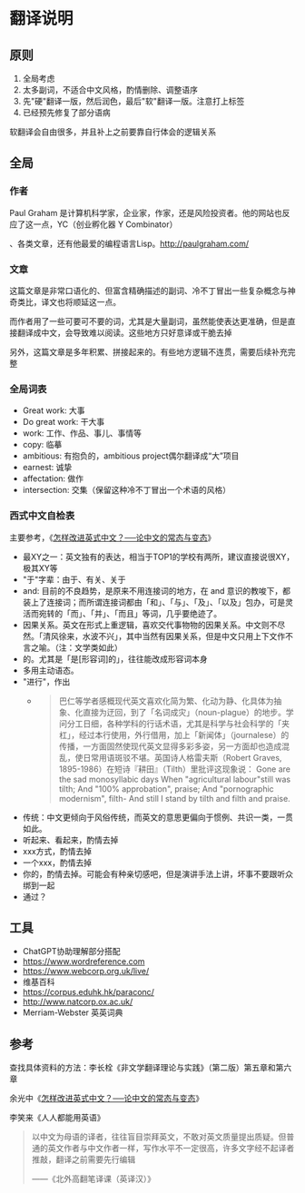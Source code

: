 # 翻译说明

## 原则

1. 全局考虑
2. 太多副词，不适合中文风格，酌情删除、调整语序
3. 先"硬"翻译一版，然后润色，最后"软"翻译一版。注意打上标签
4. 已经预先修复了部分语病

软翻译会自由很多，并且补上之前要靠自行体会的逻辑关系

## 全局

### 作者

Paul Graham 是计算机科学家，企业家，作家，还是风险投资者。他的网站也反应了这一点，YC（创业孵化器 Y Combinator）

、各类文章，还有他最爱的编程语言Lisp。http://paulgraham.com/

### 文章

这篇文章是非常口语化的、但富含精确描述的副词、冷不丁冒出一些复杂概念与神奇类比，译文也将顺延这一点。

而作者用了一些可要可不要的词，尤其是大量副词，虽然能使表达更准确，但是直接翻译成中文，会导致难以阅读。这些地方只好意译或干脆去掉

另外，这篇文章是多年积累、拼接起来的。有些地方逻辑不连贯，需要后续补充完整

### 全局词表

- Great work: 大事
- Do great work: 干大事
- work: 工作、作品、事儿、事情等
- copy: 临摹
- ambitious: 有抱负的，ambitious project偶尔翻译成“大”项目
- earnest: 诚挚
- affectation: 做作
- intersection: 交集（保留这种冷不丁冒出一个术语的风格）

[//]: #TODO: (- respond: 待进一步确认)

### 西式中文自检表

主要参考，《[怎样改进英式中文？──论中文的常态与变态](https://open.leancloud.cn/improve-chinese/)》

- 最XY之一：英文独有的表达，相当于TOP1的学校有两所，建议直接说很XY，极其XY等
- "于"字辈：由于、有关、关于
- and: 目前的不良趋势，是原来不用连接词的地方，在 and 意识的教唆下，都装上了连接词；而所谓连接词都由「和」、「与」、「及」、「以及」包办，可是灵活而宛转的「而」、「并」、「而且」等词，几乎要绝迹了。
- 因果关系。英文在形式上重逻辑，喜欢交代事物物的因果关系。中文则不尽然。「清风徐来，水波不兴」，其中当然有因果关系，但是中文只用上下文作不言之喻。（注：文学类如此）
- 的。尤其是「是[形容词]的」，往往能改成形容词本身
- 多用主动语态。
- "进行"，作出
  - > 巴仁等学者感概现代英文喜欢化简为繁、化动为静、化具体为抽象、化直接为迂回，到了「名词成灾」（noun-plague）的地步。学问分工日细，各种学科的行话术语，尤其是科学与社会科学的「夹杠」，经过本行使用，外行借用，加上「新闻体」（journalese）的传播，一方面固然使现代英文显得多彩多姿，另一方面却也造成混乱，使日常用语斑驳不堪。英国诗人格雷夫斯（Robert Graves, 1895-1986）在短诗『耕田』（Tilth）里批评这现象说：
    > Gone are the sad monosyllabic days
        When "agricultural labour"still was tilth;
        And "100% approbation", praise;
        And "pornographic modernism", filth-
        And still I stand by tilth and filth and praise.
- 传统：中文更倾向于风俗传统，而英文的意思更偏向于惯例、共识一类，一贯如此。
- 听起来、看起来，酌情去掉
- xxx方式，酌情去掉
- 一个xxx，酌情去掉
- 你的，酌情去掉。可能会有种亲切感吧，但是演讲手法上讲，坏事不要跟听众绑到一起
- 通过？

## 工具

- ChatGPT协助理解部分搭配
- https://www.wordreference.com
- https://www.webcorp.org.uk/live/
- 维基百科
- https://corpus.eduhk.hk/paraconc/
- http://www.natcorp.ox.ac.uk/
- Merriam-Webster 英英词典

[//]: # (TODO: 句法分析，好像有个Python包是Scy？)


## 参考

查找具体资料的方法：李长栓《非文学翻译理论与实践》（第二版）第五章和第六章

余光中《[怎样改进英式中文？──论中文的常态与变态](https://open.leancloud.cn/improve-chinese/)》

李笑来《人人都能用英语》

> 以中文为母语的译者，往往盲目崇拜英文，不敢对英文质量提出质疑。但普通的英文作者与中文作者一样，写作水平不一定很高，许多文字经不起译者推敲，翻译之前需要先行编辑
> 
>  ——《北外高翻笔译课（英译汉）》

